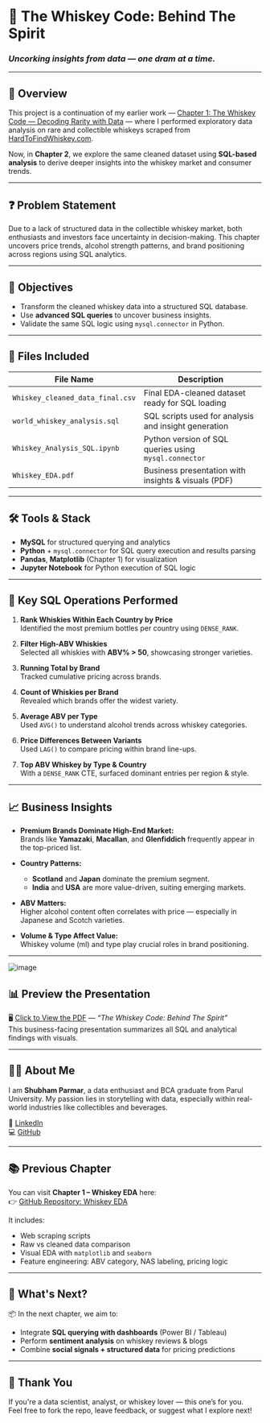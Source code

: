 # 🥃 The Whiskey Code: Behind The Spirit  
### *Uncorking insights from data — one dram at a time.*

---

## 📌 Overview

This project is a continuation of my earlier work — [Chapter 1: The Whiskey Code — Decoding Rarity with Data](https://github.com/shubham132004/Whiskey_EDA) — where I performed exploratory data analysis on rare and collectible whiskeys scraped from [HardToFindWhiskey.com](https://www.htfw.com).  

Now, in **Chapter 2**, we explore the same cleaned dataset using **SQL-based analysis** to derive deeper insights into the whiskey market and consumer trends.

---

## ❓ Problem Statement

Due to a lack of structured data in the collectible whiskey market, both enthusiasts and investors face uncertainty in decision-making. This chapter uncovers price trends, alcohol strength patterns, and brand positioning across regions using SQL analytics.

---

## 🎯 Objectives

- Transform the cleaned whiskey data into a structured SQL database.
- Use **advanced SQL queries** to uncover business insights.
- Validate the same SQL logic using `mysql.connector` in Python.

---

## 🧾 Files Included

| File Name                        | Description                                               |
|----------------------------------|-----------------------------------------------------------|
| `Whiskey_cleaned_data_final.csv` | Final EDA-cleaned dataset ready for SQL loading          |
| `world_whiskey_analysis.sql`     | SQL scripts used for analysis and insight generation     |
| `Whiskey_Analysis_SQL.ipynb`     | Python version of SQL queries using `mysql.connector`    |
| `Whiskey_EDA.pdf`                | Business presentation with insights & visuals (PDF)      |

---

## 🛠️ Tools & Stack

- **MySQL** for structured querying and analytics
- **Python** + `mysql.connector` for SQL query execution and results parsing
- **Pandas**, **Matplotlib** (Chapter 1) for visualization
- **Jupyter Notebook** for Python execution of SQL logic

---

## 🧪 Key SQL Operations Performed

1. **Rank Whiskies Within Each Country by Price**  
   Identified the most premium bottles per country using `DENSE_RANK`.

2. **Filter High-ABV Whiskies**  
   Selected all whiskies with **ABV% > 50**, showcasing stronger varieties.

3. **Running Total by Brand**  
   Tracked cumulative pricing across brands.

4. **Count of Whiskies per Brand**  
   Revealed which brands offer the widest variety.

5. **Average ABV per Type**  
   Used `AVG()` to understand alcohol trends across whiskey categories.

6. **Price Differences Between Variants**  
   Used `LAG()` to compare pricing within brand line-ups.

7. **Top ABV Whiskey by Type & Country**  
   With a `DENSE_RANK` CTE, surfaced dominant entries per region & style.

---

## 📈 Business Insights

- **Premium Brands Dominate High-End Market:**  
  Brands like **Yamazaki**, **Macallan**, and **Glenfiddich** frequently appear in the top-priced list.

- **Country Patterns:**  
  - **Scotland** and **Japan** dominate the premium segment.  
  - **India** and **USA** are more value-driven, suiting emerging markets.

- **ABV Matters:**  
  Higher alcohol content often correlates with price — especially in Japanese and Scotch varieties.

- **Volume & Type Affect Value:**  
  Whiskey volume (ml) and type play crucial roles in brand positioning.

---
![image](https://github.com/user-attachments/assets/df61668f-6b48-4224-8d45-2eea5451dbb4)


## 📊 Preview the Presentation

🖥️ [Click to View the PDF](./Whiskey_SQL.pdf) — *“The Whiskey Code: Behind The Spirit”*  
This business-facing presentation summarizes all SQL and analytical findings with visuals.

---

## 👨‍💻 About Me

I am **Shubham Parmar**, a data enthusiast and BCA graduate from Parul University. My passion lies in storytelling with data, especially within real-world industries like collectibles and beverages.

🔗 [LinkedIn](https://www.linkedin.com/in/shubham-parmar-12164024a/)  
💻 [GitHub](https://github.com/shubham132004)

---

## 📚 Previous Chapter

You can visit **Chapter 1 – Whiskey EDA** here:  
👉 [GitHub Repository: Whiskey EDA](https://github.com/shubham132004/World-Whiskey-Analysis/tree/main/Whiskey_EDA)

It includes:
- Web scraping scripts
- Raw vs cleaned data comparison
- Visual EDA with `matplotlib` and `seaborn`
- Feature engineering: ABV category, NAS labeling, pricing logic

---

## 🚀 What's Next?

📦 In the next chapter, we aim to:
- Integrate **SQL querying with dashboards** (Power BI / Tableau)
- Perform **sentiment analysis** on whiskey reviews & blogs
- Combine **social signals + structured data** for pricing predictions

---

## 🙏 Thank You

If you're a data scientist, analyst, or whiskey lover — this one’s for you.  
Feel free to fork the repo, leave feedback, or suggest what I explore next!  
